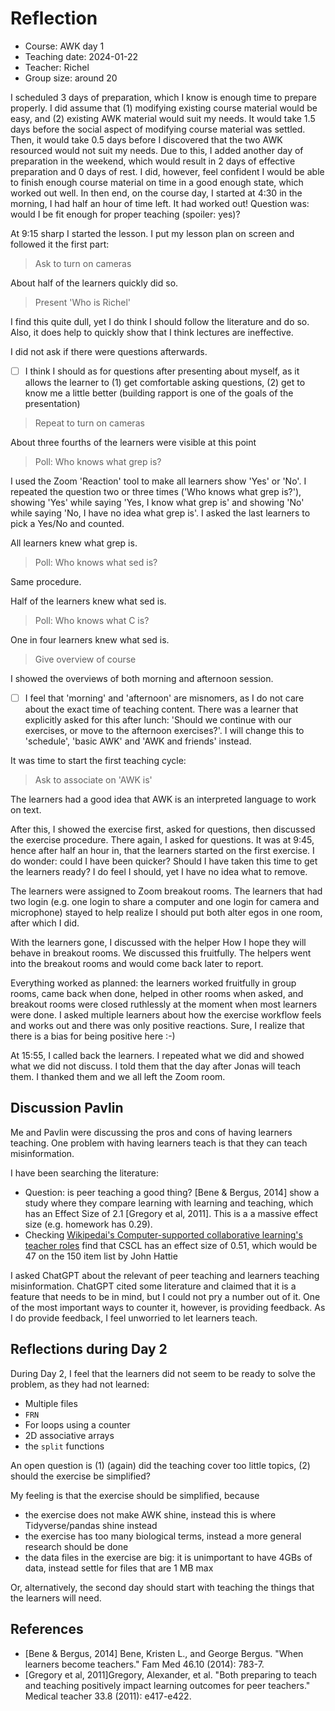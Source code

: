 # Reflection

 * Course: AWK day 1
 * Teaching date: 2024-01-22
 * Teacher: Richel
 * Group size: around 20

I scheduled 3 days of preparation, which I know is enough time
to prepare properly.
I did assume that (1) modifying existing course material 
would be easy, and (2) existing AWK material would suit my needs.
It would take 1.5 days before the social aspect
of modifying course material was settled. Then, it would take
0.5 days before I discovered that the two AWK resourced would not suit my needs.
Due to this, I added another day of preparation in the weekend,
which would result in 2 days of effective preparation and 0 days of rest.
I did, however, feel confident I would be able to finish enough 
course material on time in a good enough state, which worked out well.
In then end, on the course day, I started at 4:30 in the morning, 
I had half an hour of time left. It had worked out! Question was:
would I be fit enough for proper teaching (spoiler: yes)?

At 9:15 sharp I started the lesson. 
I put my lesson plan on screen and followed it
the first part:

> Ask to turn on cameras

About half of the learners quickly did so.

> Present 'Who is Richel'

I find this quite dull, yet I do think I should follow the literature
and do so. Also, it does help to quickly show that I think lectures
are ineffective.

I did not ask if there were questions afterwards. 

 * [ ] I think I should as for questions after presenting about myself, 
   as it allows the learner to (1) get comfortable asking questions,
   (2) get to know me a little better (building rapport is one of the goals of the 
   presentation)
   
> Repeat to turn on cameras

About three fourths of the learners were visible at this point

> Poll: Who knows what grep is?

I used the Zoom 'Reaction' tool to make all learners
show 'Yes' or 'No'. I repeated the question two or three times ('Who knows what grep is?'),
showing 'Yes' while saying 'Yes, I know what grep is' and showing 'No' 
while saying 'No, I have no idea what grep is'. I asked the last learners
to pick a Yes/No and counted.

All learners knew what grep is.

> Poll: Who knows what sed is?

Same procedure.

Half of the learners knew what sed is.

> Poll: Who knows what C is?

One in four learners knew what sed is.

> Give overview of course

I showed the overviews of both morning and afternoon session. 

 * [ ] I feel that 'morning' and 'afternoon' are misnomers, 
   as I do not care about the exact time of teaching content.
   There was a learner that explicitly asked for this after lunch:
   'Should we continue with our exercises, or move to the afternoon
   exercises?'.
   I will change this to 'schedule', 'basic AWK' and 'AWK and friends'
   instead.

It was time to start the first teaching cycle:

> Ask to associate on 'AWK is'

The learners had a good idea that AWK is an interpreted language to work on text.

After this, I showed the exercise first, asked for questions,
then discussed the exercise procedure. There again, I asked for questions.
It was at 9:45, hence after half an hour in, that the learners started on
the first exercise. I do wonder: could I have been quicker? Should I have
taken this time to get the learners ready? I do feel I should,
yet I have no idea what to remove.

The learners were assigned to Zoom breakout rooms.
The learners that had two login (e.g. one login to share a computer and one
login for camera and microphone) stayed to help realize I should put
both alter egos in one room, after which I did.

With the learners gone, I discussed with the helper 
How I hope they will behave in breakout rooms.
We discussed this fruitfully.
The helpers went into the breakout rooms and would come back later to report.

Everything worked as planned:
the learners worked fruitfully in group rooms,
came back when done, helped in other rooms when asked,
and breakout rooms were closed ruthlessly at the moment when most learners were done.
I asked multiple learners about how the exercise workflow feels and works
out and there was only positive reactions. Sure, I realize that there is
a bias for being positive here :-)

At 15:55, I called back the learners. I repeated what we did and
showed what we did not discuss. I told them that the day after
Jonas will teach them. I thanked them and we all left the Zoom room.

## Discussion Pavlin

Me and Pavlin were discussing the pros and cons of having learners
teaching. One problem with having learners teach is that
they can teach misinformation.

I have been searching the literature:

 * Question: is peer teaching a good thing?
   [Bene & Bergus, 2014] show a study where they compare
   learning with learning and teaching, 
   which has an Effect Size of 2.1 [Gregory et al, 2011]. This is a
   a massive effect size (e.g. homework has 0.29).
 * Checking [Wikipedai's Computer-supported collaborative learning's teacher roles](https://en.wikipedia.org/wiki/Computer-supported_collaborative_learning#Teacher_roles)
   find that CSCL has an effect size of 0.51, which would be 47 on the 150 item
   list by John Hattie

I asked ChatGPT about the relevant of peer teaching and learners teaching
misinformation. ChatGPT cited some literature and claimed that it is
a feature that needs to be in mind, but I could not pry a number out of it.
One of the most important ways to counter it, however, is providing
feedback. As I do provide feedback, I feel unworried to let learners teach.

## Reflections during Day 2

During Day 2, I feel that the learners did not seem to be 
ready to solve the problem, as they had not learned:
- Multiple files
- `FRN`
- For loops using a counter
- 2D associative arrays
- the `split` functions

An open question is (1) (again) did the teaching cover too little
topics, (2) should the exercise be simplified?

My feeling is that the exercise should be simplified, because
- the exercise does not make AWK shine, instead this is where Tidyverse/pandas shine instead
- the exercise has too many biological terms, instead a more general
  research should be done
- the data files in the exercise are big: it is unimportant to have 4GBs
  of data, instead settle for files that are 1 MB max

Or, alternatively, the second day should start
with teaching the things that the learners will need.

## References

- [Bene & Bergus, 2014] Bene, Kristen L., and George Bergus. "When learners become teachers." Fam Med 46.10 (2014): 783-7.
- [Gregory et al, 2011]Gregory, Alexander, et al. "Both preparing to teach and teaching positively impact learning outcomes for peer teachers." Medical teacher 33.8 (2011): e417-e422.
